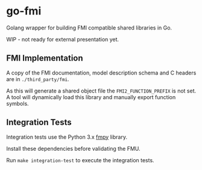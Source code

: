 # go-fmi

Golang wrapper for building FMI compatible shared libraries in Go.

WIP - not ready for external presentation yet.

## FMI Implementation

A copy of the FMI documentation, model description schema and C headers are in `./third_party/fmi`.

As this will generate a shared object file the `FMI2_FUNCTION_PREFIX` is not set.
A tool will dynamically load this library and manually export function symbols.

## Integration Tests

Integration tests use the Python 3.x [fmpy](https://github.com/CATIA-Systems/FMPy) library.

Install these dependencies before validating the FMU.

Run `make integration-test` to execute the integration tests.